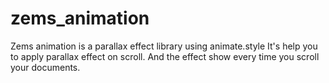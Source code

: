 # zems_animation
Zems animation is a parallax effect library using animate.style It's help you to apply parallax effect on scroll. And the effect show every time you scroll your documents. 
